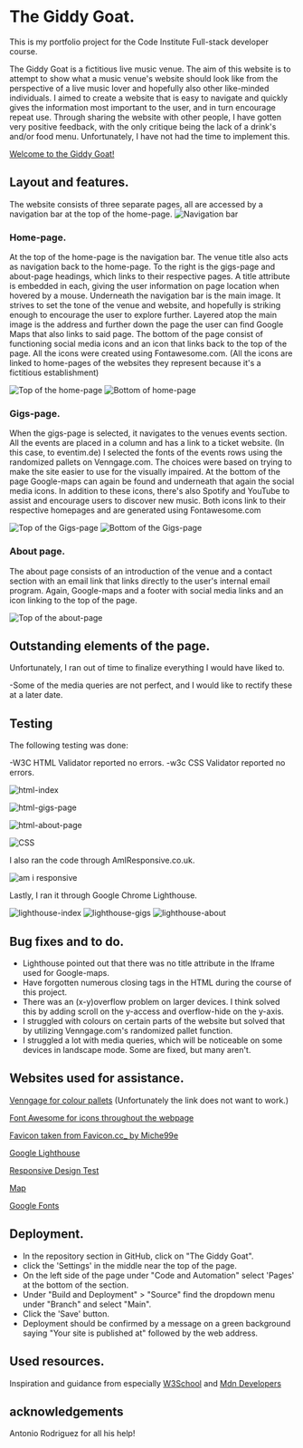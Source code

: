 # The Giddy Goat.
This is my portfolio project for the Code Institute Full-stack developer course.

The Giddy Goat is a fictitious live music venue. The aim of this website is to attempt to show what a music venue's website should look like from the perspective of a live music lover and hopefully also other like-minded individuals. I aimed to create a website that is easy to navigate and quickly gives the information most important to the user, and in turn encourage repeat use. Through sharing the website with other people, I have gotten very positive feedback, with the only critique being the lack of a drink's and/or food menu. Unfortunately, I have not had the time to implement this.

[Welcome to the Giddy Goat!](https://goidz.github.io/the-giddy-goat/)

## Layout and features.
The website consists of three separate pages, all are accessed by a navigation bar at the top of the home-page.
![Navigation bar](docs_imgs_readme/nav_bar.png)

### Home-page.
At the top of the home-page is the navigation bar. The venue title also acts as navigation back to the home-page. To the right is the gigs-page and about-page headings, which links to their respective pages. A title attribute is embedded in each, giving the user information on page location when hovered by a mouse.
Underneath the navigation bar is the main image. It strives to set the tone of the venue and website, and hopefully is striking enough to encourage the user to explore further.
Layered atop the main image is the address and further down the page the user can find Google Maps that also links to said page.
The bottom of the page consist of functioning social media icons and an icon that links back to the top of the page. All the icons were created using Fontawesome.com. (All the icons are linked to home-pages of the websites they represent because it's a fictitious establishment)

![Top of the home-page](docs_imgs_readme/home-screen_top.png)  ![Bottom of home-page](docs_imgs_readme/home-screen_bottom.png)

### Gigs-page.
When the gigs-page is selected, it navigates to the venues events section. All the events are placed in a column and has a link to a ticket website. (In this case, to eventim.de) I selected the fonts of the events rows using the randomized pallets on Venngage.com. The choices were based on trying to make the site easier to use for the visually impaired. At the bottom of the page Google-maps can again be found and underneath that again the social media icons. In addition to these icons, there's also Spotify and YouTube to assist and encourage users to discover new music. Both icons link to their respective homepages and are generated using Fontawesome.com

![Top of the Gigs-page](docs_imgs_readme/gigs_top.png) ![Bottom of the Gigs-page](docs_imgs_readme/footer_gigs.png)

### About page.
The about page consists of an introduction of the venue and a contact section with an email link that links directly to the user's internal email program. Again, Google-maps and a footer with social media links and an icon linking to the top of the page.

![Top of the about-page](docs_imgs_readme/about_top.png)

## Outstanding elements of the page.

Unfortunately, I ran out of time to finalize everything I would have liked to.

-Some of the media queries are not perfect, and I would like to rectify these at a later date.

## Testing

The following testing was done:

-W3C HTML Validator reported no errors.
-w3c CSS Validator reported no errors.


![html-index](docs_imgs_readme/w3c_html_index.png)

![html-gigs-page](docs_imgs_readme/w3c_html_gigs.png)

![html-about-page](docs_imgs_readme/w3c_html_about.png)

![CSS](docs_imgs_readme/w3c_csn_index.png)

I also ran the code through AmIResponsive.co.uk.

![am i responsive](docs_imgs_readme/am-i-responsive.png)

Lastly, I ran it through Google Chrome Lighthouse.

![lighthouse-index](docs_imgs_readme/lighthouse_index.png)  ![lighthouse-gigs](docs_imgs_readme/lighthouse_gigs.png)    ![lighthouse-about](docs_imgs_readme/lighthouse_about.png)


## Bug fixes and to do.

 - Lighthouse pointed out that there was no title attribute in the Iframe used for Google-maps.
 - Have forgotten numerous closing tags in the HTML during the course of this project.
 - There was an (x-y)overflow problem on larger devices. I think solved this by adding scroll on the y-access and overflow-hide on the y-axis. 
 - I struggled with colours on certain parts of the website but solved that by utilizing Venngage.com's randomized pallet function.
 - I struggled a lot with media queries, which will be noticeable on some devices in landscape mode. Some are fixed, but many aren't.
 
 ## Websites used for assistance.

 [Venngage for colour pallets](https://venngage.com/) (Unfortunately the link does not want to work.)
 
 [Font Awesome for icons throughout the webpage](https://fontawesome.com)
 
 [Favicon taken from Favicon.cc_ by Miche99e](https://www.favicon.cc)
 
 [Google Lighthouse](https://chromewebstore.google.com/detail/lighthouse/blipmdconlkpinefehnmjammfjpmpbjk)
 
 [Responsive Design Test](https://amiresponsive.co.uk)
 
 [Map](https://www.google.com/maps)
 
 [Google Fonts](https://fonts.google.com/)


 ## Deployment.

- In the repository section in GitHub, click on "The Giddy Goat".
- click the 'Settings' in the middle near the top of the page.
- On the left side of the page under "Code and Automation" select 'Pages' at the bottom of the section.
- Under "Build and Deployment" > "Source" find the dropdown menu under "Branch" and select  "Main".
- Click the 'Save' button.
- Deployment should be confirmed by a message on a green background saying "Your site is published at" followed by the web address.

## Used resources.

Inspiration and guidance from especially [W3School](https://www.w3schools.com/) and [Mdn Developers](https://developer.mozilla.org/en-US/)

## acknowledgements
Antonio Rodriguez for all his help!
